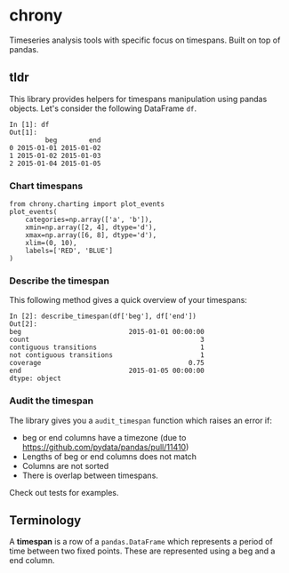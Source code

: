 # chrony

Timeseries analysis tools with specific focus on timespans. Built on top of pandas.

## tldr

This library provides helpers for timespans manipulation using pandas objects. Let's consider the following DataFrame `df`.

    In [1]: df
    Out[1]: 
             beg        end
    0 2015-01-01 2015-01-02
    1 2015-01-02 2015-01-03
    2 2015-01-04 2015-01-05

### Chart timespans

    from chrony.charting import plot_events
    plot_events(
        categories=np.array(['a', 'b']),
        xmin=np.array([2, 4], dtype='d'),
        xmax=np.array([6, 8], dtype='d'),
        xlim=(0, 10),
        labels=['RED', 'BLUE']
    )

### Describe the timespan

This following method gives a quick overview of your timespans:

    In [2]: describe_timespan(df['beg'], df['end'])
    Out[2]: 
    beg                           2015-01-01 00:00:00
    count                                           3
    contiguous transitions                          1
    not contiguous transitions                      1
    coverage                                     0.75
    end                           2015-01-05 00:00:00
    dtype: object

### Audit the timespan

The library gives you a `audit_timespan` function which raises an error if:

- beg or end columns have a timezone (due to https://github.com/pydata/pandas/pull/11410)
- Lengths of beg or end columns does not match
- Columns are not sorted
- There is overlap between timespans.

Check out tests for examples.

## Terminology

A **timespan** is a row of a `pandas.DataFrame` which represents a period of time between two fixed points. These are represented using a beg and a end column.


